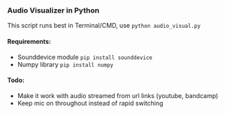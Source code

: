 ### Audio Visualizer in Python
This script runs best in Terminal/CMD, use `python audio_visual.py`

#### Requirements:
- Sounddevice module `pip install sounddevice`
- Numpy library `pip install numpy`

#### Todo:
- Make it work with audio streamed from url links (youtube, bandcamp)
- Keep mic on throughout instead of rapid switching
